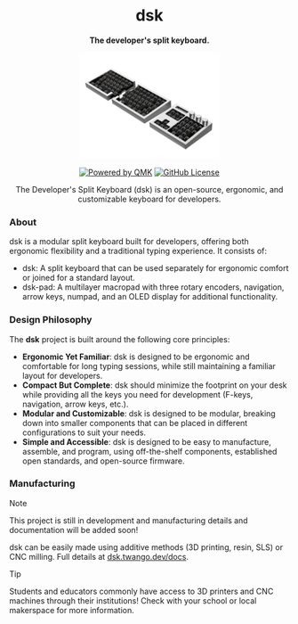 <div align="center">
  <h1>dsk</h1>
  <p>
    <strong>The developer's split keyboard.</strong></p>
  <div>
    <img src=".github/assets/preview.png" alt="Preview" width="50%"/>
  </div>



</div>


<p align="center">
  <a href="https://qmk.fm/" target="_blank"><img alt="Powered by QMK" src="https://img.shields.io/badge/QMK-333?logo=QMK&label=powered%20by"/></a>
  <a href="https://cern-ohl.web.cern.ch/"><img alt="GitHub License" src="https://img.shields.io/github/license/twangodev/dsk"></a>
</p>

<p align="center">
    The Developer's Split Keyboard (dsk) is an open-source, ergonomic, and customizable keyboard for developers.
</p>

### About

dsk is a modular split keyboard built for developers, offering both ergonomic flexibility and a traditional typing experience. It consists of:

- dsk: A split keyboard that can be used separately for ergonomic comfort or joined for a standard layout.
- dsk-pad: A multilayer macropad with three rotary encoders, navigation, arrow keys, numpad, and an OLED display for additional functionality.

### Design Philosophy

The **dsk** project is built around the following core principles:

- **Ergonomic Yet Familiar**: dsk is designed to be ergonomic and comfortable for long typing sessions, while still maintaining a familiar layout for developers.
- **Compact But Complete**: dsk should minimize the footprint on your desk while providing all the keys you need for development (F-keys, navigation, arrow keys, etc.).
- **Modular and Customizable**: dsk is designed to be modular, breaking down into smaller components that can be placed in different configurations to suit your needs.
- **Simple and Accessible**: dsk is designed to be easy to manufacture, assemble, and program, using off-the-shelf components, established open standards, and open-source firmware.

### Manufacturing

> [!NOTE]  
> This project is still in development and manufacturing details and documentation will be added soon!

dsk can be easily made using additive methods (3D printing, resin, SLS) or CNC milling. Full details at [dsk.twango.dev/docs](https://dsk.twango.dev/docs).

> [!TIP]
> Students and educators commonly have access to 3D printers and CNC machines through their institutions! Check with your school or local makerspace for more information.







